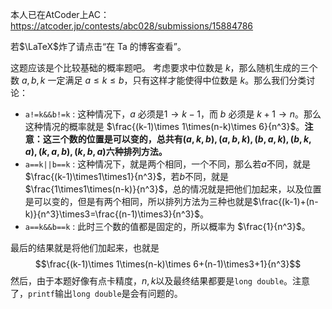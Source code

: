 本人已在AtCoder上AC：https://atcoder.jp/contests/abc028/submissions/15884786

若$\LaTeX$炸了请点击“在 Ta 的博客查看”。

这题应该是个比较基础的概率题吧。
考虑要求中位数是 $k$，那么随机生成的三个数 $a,b,k$ 一定满足 $a \le k \le b$，只有这样才能使得中位数是 $k$。那么我们分类讨论：

- `a!=k&&b!=k` : 这种情况下，$a$ 必须是$1 \rightarrow k-1$，而 $b$ 必须是 $k+1 \rightarrow n$。那么这种情况的概率就是 $\frac{(k-1)\times 1\times(n-k)\times 6}{n^3}$。**注意：这三个数的位置是可以变的，总共有$(a,k,b),(a,b,k),(b,a,k),(b,k,a),(k,a,b),(k,b,a)$六种排列方法。**
- `a==k||b==k` : 这种情况下，就是两个相同，一个不同，那么若$a$不同，就是 $\frac{(k-1)\times1\times1}{n^3}$，若$b$不同，就是 $\frac{1\times1\times(n-k)}{n^3}$，总的情况就是把他们加起来，以及位置是可以变的，但是有两个相同，所以排列方法为三种也就是$\frac{(k-1)+(n-k)}{n^3}\times3=\frac{(n-1)\times3}{n^3}$。
- `a==k&&b==k` : 此时三个数的值都是固定的，所以概率为 $\frac{1}{n^3}$。

最后的结果就是将他们加起来，也就是
$$\frac{(k-1)\times 1\times(n-k)\times 6+(n-1)\times3+1}{n^3}$$
然后，由于本题好像有点卡精度，$n,k$以及最终结果都要是`long double`。注意了，`printf`输出`long double`是会有问题的。
